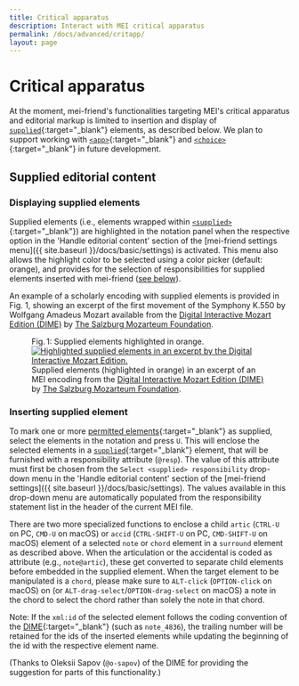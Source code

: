 ```yaml
---
title: Critical apparatus
description: Interact with MEI critical apparatus 
permalink: /docs/advanced/critapp/
layout: page
---
```

# Critical apparatus    
At the moment, mei-friend's functionalities targeting MEI's critical apparatus and editorial markup is limited to insertion and display of [`supplied`](https://music-encoding.org/guidelines/v4/elements/supplied.html){:target="_blank"} elements, as described below.  We plan to support working with [`<app>`](https://music-encoding.org/guidelines/v4/elements/app.html){:target="_blank"} and [`<choice>`](https://music-encoding.org/guidelines/v4/elements/choice.html){:target="_blank"} in future development. 
## Supplied editorial content
### Displaying supplied elements

Supplied elements (i.e., elements wrapped within [`<supplied>`](https://music-encoding.org/guidelines/v4/elements/supplied.html){:target="_blank"}) are highlighted in the notation panel when the respective option in the 'Handle editorial content' section of the [mei-friend settings menu]({{ site.baseurl }}/docs/basic/settings) is activated. This menu also allows the highlight color to be selected using a color picker (default: orange), and provides for the selection of responsibilities for supplied elements inserted with mei-friend ([see below](#inserting-supplied-element)). 

An example of a scholarly encoding with supplied elements is provided in Fig. 1, showing an excerpt of the first movement of the Symphony K.550 by Wolfgang Amadeus Mozart available from the <a href="https://dme.mozarteum.at/en/music/edition/" target="_blank">Digital Interactive Mozart Edition (DIME)</a> by <a href="https://mozarteum.at" target="_blank">The Salzburg Mozarteum Foundation</a>. 

<figure class="figure">
    <div class="figure-title">Fig.&thinsp;1: Supplied elements highlighted in orange.</div>
    <a href="https://dme.mozarteum.at/movi/navigator/11586" target="_blank">
       <img class="figure-img" src="{{ site.baseurl }}/assets/img/markup/Critical-supplied-DIME.png" 
        alt="Highlighted supplied elements in an excerpt by the Digital Interactive Mozart Edition." />
    </a>
    <figcaption class="figure-caption">Supplied elements (highlighted in orange) in an excerpt of an MEI encoding from the <a href="https://dme.mozarteum.at/en/music/edition/" target="_blank">Digital Interactive Mozart Edition (DIME)</a> by <a href="https://mozarteum.at" target="_blank">The Salzburg Mozarteum Foundation</a>.</figcaption>
</figure>

### Inserting supplied element

To mark one or more [permitted elements](https://music-encoding.org/guidelines/v4/elements/supplied#mayContain){:target="_blank"} as supplied, select the elements in the notation and press `U`. This will enclose the selected elements in a [`supplied`](https://music-encoding.org/guidelines/v4/elements/supplied#mayContain){:target="_blank"} element, that will be furnished with a responsibility attribute (`@resp`). The value of this attribute must first be chosen from the `Select <supplied> responsibility` drop-down menu in the 'Handle editorial content' section of the [mei-friend settings]({{ site.baseurl }}/docs/basic/settings). The values available in this drop-down menu are automatically populated from the responsibility statement list in the header of the current MEI file. 

There are two more specialized functions to enclose a child `artic` (`CTRL-U` on PC, `CMD-U` on macOS) or `accid` (`CTRL-SHIFT-U` on PC, `CMD-SHIFT-U` on macOS) element of a selected `note` or `chord` element in a `surround` element as described above. When the articulation or the accidental is coded as attribute (e.g., `note@artic`), these get converted to separate child elements before embedded in the supplied element. When the target element to be manipulated is a `chord`, please make sure to `ALT-click` (`OPTION-click` on macOS) on (or `ALT-drag-select`/`OPTION-drag-select` on macOS) a note in the chord to select the chord rather than solely the note in that chord.

Note: If the `xml:id` of the selected element follows the coding convention of the [DIME](https://mozarteum.at/dime){:target="_blank"} (such as `note_4836`), the trailing number will be retained for the ids of the inserted elements while updating the beginning of the id with the respective element name. 

(Thanks to Oleksii Sapov (`@o-sapov`) of the DIME for providing the suggestion for parts of this functionality.)
